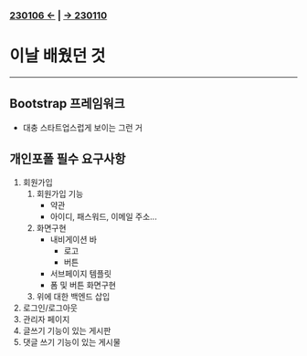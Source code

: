 ﻿### [230106 ←](../../221205-230127_JSP/230106/) | [→ 230110](../../221205-230127_JSP/230110/)

# 이날 배웠던 것

---

## Bootstrap 프레임워크

- 대충 스타트업스럽게 보이는 그런 거

## 개인포폴 필수 요구사항

1. 회원가입
    1. 회원가입 기능
        - 약관
        - 아이디, 패스워드, 이메일 주소...
    1. 화면구현
        - 내비게이션 바
            - 로고
            - 버튼
        - 서브페이지 템플릿
        - 폼 및 버튼 화면구현
    1. 위에 대한 백엔드 삽입
1. 로그인/로그아웃
1. 관리자 페이지
1. 글쓰기 기능이 있는 게시판
1. 댓글 쓰기 기능이 있는 게시물